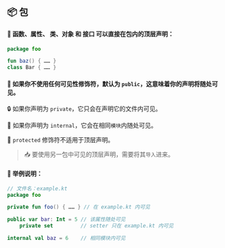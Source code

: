 ## 📦 包

#### 🔧 函数、属性、 类、对象 和 接口 可以直接在包内的顶层声明：

```kotlin
package foo

fun baz() { …… }
class Bar { …… }
```

#### 🌟 如果你不使用任何可见性修饰符，默认为 `public`，这意味着你的声明将随处可见。

🔒 如果你声明为 `private`，它只会在声明它的文件内可见。

🏢 如果你声明为 `internal`，它会在相同`模块`内随处可见。

🚫 `protected` 修饰符不适用于顶层声明。

> 📥 要使用另一包中可见的顶层声明，需要将其`导入`进来。

#### 🌟 举例说明：

```kotlin
// 文件名：example.kt
package foo

private fun foo() { …… } // 在 example.kt 内可见

public var bar: Int = 5 // 该属性随处可见
    private set         // setter 只在 example.kt 内可见

internal val baz = 6    // 相同模块内可见
```